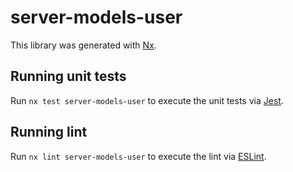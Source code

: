 # server-models-user

This library was generated with [Nx](https://nx.dev).

## Running unit tests

Run `nx test server-models-user` to execute the unit tests via [Jest](https://jestjs.io).

## Running lint

Run `nx lint server-models-user` to execute the lint via [ESLint](https://eslint.org/).

